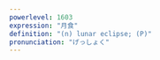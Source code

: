 ```yaml
---
powerlevel: 1603
expression: "月食"
definition: "(n) lunar eclipse; (P)"
pronunciation: "げっしょく"
---
```

